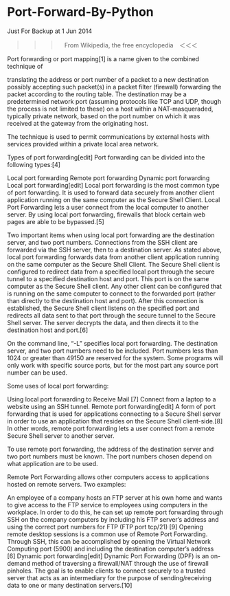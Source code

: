 Port-Forward-By-Python
======================
Just For Backup at 1 Jun 2014

 >>>　From Wikipedia, the free encyclopedia　＜＜＜

Port forwarding or port mapping[1] is a name given to the combined technique of

translating the address or port number of a packet to a new destination
possibly accepting such packet(s) in a packet filter (firewall)
forwarding the packet according to the routing table.
The destination may be a predetermined network port (assuming protocols like TCP and UDP, though the process is not limited to these) on a host within a NAT-masqueraded, typically private network, based on the port number on which it was received at the gateway from the originating host.

The technique is used to permit communications by external hosts with services provided within a private local area network.



Types of port forwarding[edit]
Port forwarding can be divided into the following types:[4]

Local port forwarding
Remote port forwarding
Dynamic port forwarding
Local port forwarding[edit]
Local port forwarding is the most common type of port forwarding. It is used to forward data securely from another client application running on the same computer as the Secure Shell Client. Local Port Forwarding lets a user connect from the local computer to another server. By using local port forwarding, firewalls that block certain web pages are able to be bypassed.[5]

Two important items when using local port forwarding are the destination server, and two port numbers. Connections from the SSH client are forwarded via the SSH server, then to a destination server. As stated above, local port forwarding forwards data from another client application running on the same computer as the Secure Shell Client. The Secure Shell client is configured to redirect data from a specified local port through the secure tunnel to a specified destination host and port. This port is on the same computer as the Secure Shell client. Any other client can be configured that is running on the same computer to connect to the forwarded port (rather than directly to the destination host and port). After this connection is established, the Secure Shell client listens on the specified port and redirects all data sent to that port through the secure tunnel to the Secure Shell server. The server decrypts the data, and then directs it to the destination host and port.[6]

On the command line, “-L” specifies local port forwarding. The destination server, and two port numbers need to be included. Port numbers less than 1024 or greater than 49150 are reserved for the system. Some programs will only work with specific source ports, but for the most part any source port number can be used.

Some uses of local port forwarding:

Using local port forwarding to Receive Mail [7]
Connect from a laptop to a website using an SSH tunnel.
Remote port forwarding[edit]
A form of port forwarding that is used for applications connecting to a Secure Shell server in order to use an application that resides on the Secure Shell client-side.[8] In other words, remote port forwarding lets a user connect from a remote Secure Shell server to another server.

To use remote port forwarding, the address of the destination server and two port numbers must be known. The port numbers chosen depend on what application are to be used.

Remote Port Forwarding allows other computers access to applications hosted on remote servers. Two examples:

An employee of a company hosts an FTP server at his own home and wants to give access to the FTP service to employees using computers in the workplace. In order to do this, he can set up remote port forwarding through SSH on the company computers by including his FTP server’s address and using the correct port numbers for FTP (FTP port tcp/21) [9]
Opening remote desktop sessions is a common use of Remote Port Forwarding. Through SSH, this can be accomplished by opening the Virtual Network Computing port (5900) and including the destination computer’s address [6]
Dynamic port forwarding[edit]
Dynamic Port Forwarding (DPF) is an on-demand method of traversing a firewall/NAT through the use of firewall pinholes. The goal is to enable clients to connect securely to a trusted server that acts as an intermediary for the purpose of sending/receiving data to one or many destination servers.[10]

